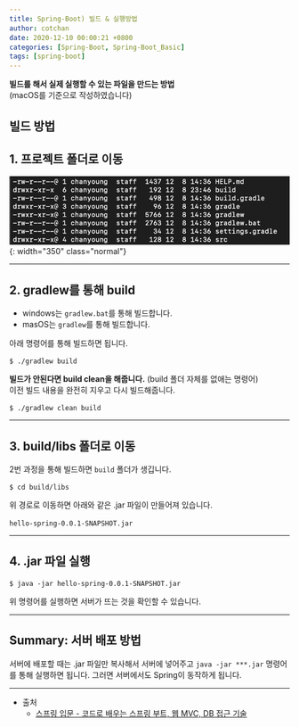 ```yaml
---
title: Spring-Boot) 빌드 & 실행방법 
author: cotchan 
date: 2020-12-10 00:00:21 +0800 
categories: [Spring-Boot, Spring-Boot_Basic]
tags: [spring-boot] 
---
```


**빌드를 해서 실제 실행할 수 있는 파일을 만드는 방법**  
(macOS를 기준으로 작성하였습니다)   

## 빌드 방법

## 1. 프로젝트 폴더로 이동

![Desktop View](/assets/img/post/spring-boot/2020-12-10-spring-boot-how-to-build.png){: width="350" class="normal"}


---

## 2. gradlew를 통해 build 

+ windows는 `gradlew.bat`를 통해 빌드합니다.
+ masOS는 `gradlew`를 통해 빌드합니다.

아래 명령어를 통해 빌드하면 됩니다.   

```terminal
$ ./gradlew build
```

**빌드가 안된다면 build clean을 해줍니다.**
(build 폴더 자체를 없애는 명령어)    
이전 빌드 내용을 완전히 지우고 다시 빌드해줍니다.   

```terminal
$ ./gradlew clean build
```

---

## 3. build/libs 폴더로 이동

2번 과정을 통해 빌드하면 `build` 폴더가 생깁니다.    

```terminal
$ cd build/libs
```

위 경로로 이동하면 아래와 같은 .jar 파일이 만들어져 있습니다.    

`hello-spring-0.0.1-SNAPSHOT.jar`

---

## 4. .jar 파일 실행

```terminal
$ java -jar hello-spring-0.0.1-SNAPSHOT.jar
```

위 명령어를 실행하면 서버가 뜨는 것을 확인할 수 있습니다.

---

## Summary: 서버 배포 방법

서버에 배포할 때는 .jar 파일만 복사해서 서버에 넣어주고 `java -jar ***.jar` 명령어를 통해 실행하면 됩니다. 그러면 서버에서도 Spring이 동작하게 됩니다.


---

+ 출처
	+ [스프링 입문 - 코드로 배우는 스프링 부트, 웹 MVC, DB 접근 기술](https://www.inflearn.com/course/%EC%8A%A4%ED%94%84%EB%A7%81-%EC%9E%85%EB%AC%B8-%EC%8A%A4%ED%94%84%EB%A7%81%EB%B6%80%ED%8A%B8/dashboard)
